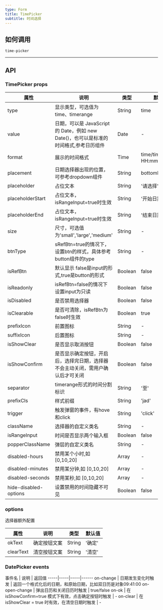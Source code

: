 ```yaml
---
type: Form
title: TimePicker
subtitle: 时间选择
---
```




## 如何调用

`time-picker`

---

## API

### TimePicker props
属性 | 说明 | 类型 | 默认值
-----|-----|-----|------
type | 显示类型，可选值为 time、timerange | String | time
value | 日期，可以是 JavaScript 的 Date，例如 new Date()，也可以是标准的时间格式,参考日历组件| Date | -
format | 展示的时间格式 | Time  | time/timerange： <br>  HH:mm:ss/h:m:s
placement | 日期选择器出现的位置，可参考dropdown组件 | String |bottomLeft
placeholder | 占位文本 | String | '请选择'
placeholderStart| 占位文本，isRangeInput=true时生效 | String | '开始日期'
placeholderEnd| 占位文本，isRangeInput=true时生效 | String | '结束日期'
size | 尺寸，可选值为'small','large','medium' | String |  -
btnType | sRefBtn=true的情况下，设置btn的样式，具体参考button组件的type| String |  -
isRefBtn | 默认显示  false是input的形式,true是button的形式 | Boolean | false
isReadonly | isRefBtn=false的情况下 设置input为只读 | Boolean | false
isDisabled | 是否禁用选择器 | Boolean | false
isClearable  | 是否可清除，isRefBtn为false时生效 | Boolean | true
prefixIcon | 前置图标 | String | - 
suffixIcon | 后置图标 | String | - 
isShowClear | 是否显示取消按钮 | Boolean | false
isShowConfirm | 是否显示确定按钮，开启后，选择完日期，选择器不会主动关闭，需用户确认后才可关闭  | Boolean | false
separator | timerange形式的时间分割标识  | String | '至'
prefixCls | 样式前缀| String | 'jad' 
trigger| 触发弹窗的事件，有hove和click | String | 'click'
className | 选择器的自定义类名 | String |- 
isRangeInput| 时间是否显示两个输入框  | Boolean | false
popperClassName | 弹层的自定义类名 | String |- 
disabled-hours | 禁用某个小时,如 [0,10,20] | Array | -
disabled-minutes| 禁用某分钟,如 [0,10,20] | Array | -
disabled-seconds | 禁用某秒,如 [0,10,20] | Array | -
hide-disabled-options|设置禁用的时间隐藏不可见| Boolean | false

### options
选择器额外配置

属性 | 说明 | 类型 | 默认值
-----|-----|-----|------
okText | 确定按钮文案  | String  |  '确定'
clearText | 清空按钮文案  | String  |  '清空'


### DatePicker events 
事件名  | 说明  | 返回值
-----|-----|-----|------
on-change  | 日期发生变化时触发  | 返回一个格式化后的日期，和原始日期，比如双日历是对象09:41:00
on-open-change  | 弹出日历和关闭日历时触发   |  true/false
on-ok  | 在 isShowConfirm=true 模式下有效，点击确定按钮时触发  |   -
on-clear   | 在isShowClear = true 时有效，在清空日期时触发  | -
